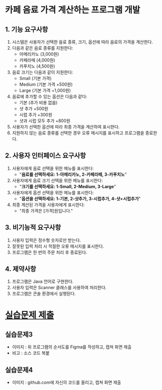 
# 카페 음료 가격 계산하는 프로그램 개발

## 1. 기능 요구사항

1. 시스템은 사용자가 선택한 음료 종류, 크기, 옵션에 따라 음료의 가격을 계산한다.
2. 다음과 같은 음료 종류를 지원한다:
    - 아메리카노 (3,000원)
    - 카페라떼 (4,000원)
    - 카푸치노 (4,500원)
3. 음료 크기는 다음과 같이 지원한다:
    - Small (기본 가격)
    - Medium (기본 가격 +500원)
    - Large (기본 가격 +1,000원)
4. 음료에 추가할 수 있는 옵션은 다음과 같다:
    - 기본 (추가 비용 없음)
    - 샷 추가 +500원
    - 시럽 추가 +300원
    - 샷과 시럽 모두 추가 +800원
5. 사용자가 선택한 옵션에 따라 최종 가격을 계산하여 표시한다.
6. 지원하지 않는 음료 종류를 선택한 경우 오류 메시지를 표시하고 프로그램을 종료한다.

## 2. 사용자 인터페이스 요구사항

1. 사용자에게 음료 선택을 위한 메뉴를 표시한다:
    - "**음료를 선택하세요: 1-아메리카노, 2-카페라떼, 3-카푸치노**"
2. 사용자에게 음료 크기 선택을 위한 메뉴를 표시한다:
    - "**크기를 선택하세요: 1-Small, 2-Medium, 3-Large**"
3. 사용자에게 옵션 선택을 위한 메뉴를 표시한다:
    - "**옵션을 선택하세요: 1-기본, 2-샷추가, 3-시럽추가, 4-샷+시럽추가**"
4. 최종 계산된 가격을 사용자에게 표시한다:
    - "최종 가격은 [가격]원입니다."

## 3. 비기능적 요구사항

1. 사용자 입력은 정수형 숫자로만 받는다.
2. 잘못된 입력 처리 시 적절한 오류 메시지를 표시한다.
3. 프로그램은 한 번의 주문 처리 후 종료된다.

## 4. 제약사항

1. 프로그램은 Java 언어로 구현한다.
2. 사용자 입력은 Scanner 클래스를 사용하여 처리한다.
3. 프로그램은 콘솔 환경에서 실행된다.


# [실습문제 제출](../../../Notice/실습문제%20제출.md)

## 실습문제3

- 이미지 : 위 프로그램의 순서도를 Figma를 작성하고, 캡쳐 화면 제출
- 비고 : 소스 코드 복붙

## 실습문제4

- 이미지 : github.com에 자신의 코드를 올리고, 캡쳐 화면 제출